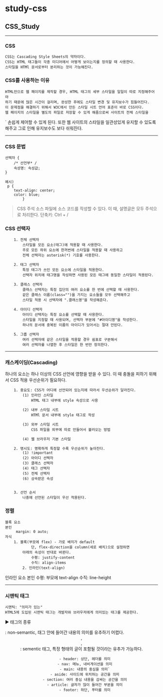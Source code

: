 # study-css

## CSS_Study

----------------------------------------------------------------------------------------------------
### CSS
	CSS는 Cascading Style Sheets의 약자이다.
	CSS는 HTML 태그들이 각종 미디어에서 어떻게 보이는지를 정의할 때 사용한다.
	스타일을 HTMl 문서로부터 분리하는 것이 가능해진다.

### CSS를 사용하는 이유
	HTML만으로 웹 페이지를 제작할 경우, HTML 태그의 세부 스타일을 일일이 따로 지정해주어야
	하기 때문에 많은 시간이 걸리며, 완성한 후에도 스타일 변경 및 유지보수가 힘들어진다.
	이 문제점을 해결하기 위해서 W3C에서 만든 스타일 시트 언어 표준이 바로 CSS이다.
	웹 페이지의 스타일을 별도의 파일로 저장할 수 있게 해줌으로써 사이트의 전체 스타일을
`	손쉽게 제어할 수 있게 된다. 또한 웹 사이트의 스타일을 일관성있게 유지할 수 있도록 해주고
	그로 인해 유지보수도 보다 쉬워진다.

----------------------------------------------------------------------------------------------------
### CSS 문법
	선택자 {
		/* 선언부* /
		속성명: 속성값;
	}

	예시)
	 p {
        text-align: center;
        color: blue;
            }

> CSS 주석
	소스 파일에 소스 코드를 작성할 수 있다.
	이 때, 설명글은 모두 주석으로 처리한다.
	단축키: Ctrl + /

### CSS 선택자
```text
	1. 전체 선택자
		스타일을 모든 요소(태그)에 적용할 때 사용한다.
		주로 모든 하위 요소에 한꺼번에 스타일을 적용할 때 사용하고
		전체 선택자는 asterisk(*) 기호를 사용한다. 
	
	2. 태그 선택자
		특정 태그가 쓰인 모든 요소에 스타일을 적용한다.
		선택자 위치에 태그명을 작성하면 사용된 모든 태그에 동일한 스타일이 적용된다.

	3. 클래스 선택자
		클래스 선택자는 특정 집단의 여러 요소를 한 번에 선택할 때 사용한다.
		같은 클래스 이름(class="")을 가지는 요소들을 모두 선택해주고
		스타일 적용 시 선택자에 ".클래스명"을 작성해준다.

	4. 아이디 선택자
		아이디 선택자는 특정 요소를 선택할 때 사용한다.
		스타일을 지정할 때 사용되며, 선택자 부분에 "#아이디명"을 작성한다.
		하나의 문서에 중복된 이름의 아이디가 있어서는 절대 안된다.

	5. 그룹 선택자
		여러 선택자에 같은 스타일을 적용할 경우 쉼표로 구분해서 
		여러 선택자를 나열한 후 스타일은 한 번만 정의한다.
```
-----------------------------------------------------------------------------
### 캐스케이딩(Cascading)
하나의 요소는 하나 이상의 CSS 선언에 영향을 받을 수 있다.
이 때 충돌을 피하기 위해서 CSS 적용 우선순위가 필요하다.

```text
	1. 중요도: CSS가 어디에 선언되어 있는지에 따라서 우선순위가 달라진다.
		(1) 인라인 스타일
			HTML 태그 내부에 style 속성으로 사용

		(2) 내부 스타일 시트
			HTMl 문서 내부에 style 태그로 작성

		(3) 외부 스타일 시트
			CSS 파일을 외부에 따로 만들어서 불러오는 방법

		(4) 웹 브라우저 기본 스타일

	2. 명시도: 명확하게 특정할 수록 우선순위가 높아진다.
		(1) !important
		(2) 아이디 선택자
		(3) 클래스 선택자
		(4) 태그 선택자
		(5) 전체 선택자
		(6) 상속받은 속성


	3. 선언 순서
		나중에 선언된 스타일이 우선 적용된다.
```

### 정렬

	블록 요소
   	본인
  		 margin: 0 auto;
  	자식
   		1. 블록(부모에 flex) - 가로 배치가 default
      			단, flex-direction을 column(세로 배치)으로 설정하면
   			아래의 속성이 반대로 바뀐다.
     			수평: justify-content
      			수직: align-items
     		2. 인라인(text-align)

인라인 요소
	본인
		수평: 부모에 text-align
		수직: line-height

-----------------------------------------------------------------------------------------------------------
### 시맨틱 태그
	시맨틱: "의미가 있는"
	HTML5에 도입된 시맨틱 태그는 개발자와 브라우저에게 의미있는 태그를 제공한다.

▶ 태그의 종류
   <div>: non-semantic, 태그 안에 들어간 내용의 의미를 유추하기 어렵다.
   <header>, <footer>, <main>: sementic 태그, 특정 형태의 글이 포함될 것이라는 유추가 가능하다.

```text
   - header: 상단, 헤더를 의미
   - nav: 메뉴, 내비게이션을 의미
   - main: 내용의 중심을 의미`
   - aside: 사이드에 위치하는 공간을 의미
   - section: 여러 중심 내용을 감싸는 공간을 의미
   - article: 글자가 많이 들어간 부분을 의미
   - footer: 하단, 푸터를 의미
```



















